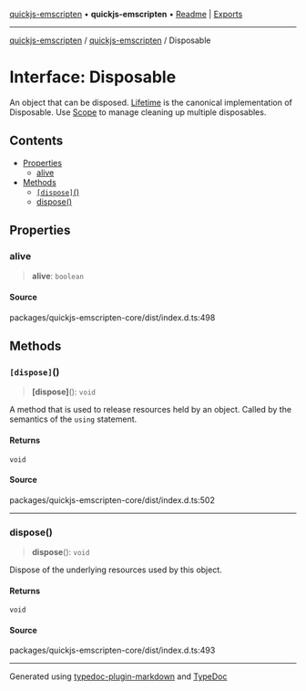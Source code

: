 [quickjs-emscripten](../../packages.md) • **quickjs-emscripten** • [Readme](../README.md) \| [Exports](../exports.md)

***

[quickjs-emscripten](../../packages.md) / [quickjs-emscripten](../exports.md) / Disposable

# Interface: Disposable

An object that can be disposed.
[Lifetime](../classes/Lifetime.md) is the canonical implementation of Disposable.
Use [Scope](../classes/Scope.md) to manage cleaning up multiple disposables.

## Contents

- [Properties](Disposable.md#properties)
  - [alive](Disposable.md#alive)
- [Methods](Disposable.md#methods)
  - [`[dispose]`()](Disposable.md#dispose)
  - [dispose()](Disposable.md#dispose)

## Properties

### alive

> **alive**: `boolean`

#### Source

packages/quickjs-emscripten-core/dist/index.d.ts:498

## Methods

### `[dispose]`()

> **[dispose]**(): `void`

A method that is used to release resources held by an object. Called by the semantics of the `using` statement.

#### Returns

`void`

#### Source

packages/quickjs-emscripten-core/dist/index.d.ts:502

***

### dispose()

> **dispose**(): `void`

Dispose of the underlying resources used by this object.

#### Returns

`void`

#### Source

packages/quickjs-emscripten-core/dist/index.d.ts:493

***

Generated using [typedoc-plugin-markdown](https://www.npmjs.com/package/typedoc-plugin-markdown) and [TypeDoc](https://typedoc.org/)
